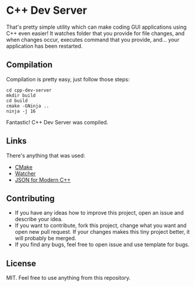 # C++ Dev Server
That's pretty simple utility which can make coding GUI applications using C++ even easier! It watches folder that you provide for file changes, and when changes occur, executes command that you provide, and... your application has been restarted.
## Compilation
Compilation is pretty easy, just follow those steps:
```
cd cpp-dev-server
mkdir build
cd build
cmake -GNinja ..
ninja -j 16
```
Fantastic! C++ Dev Server was compiled.
## Links
There's anything that was used:

- [CMake](https://cmake.org/)
- [Watcher](https://github.com/e-dant/watcher)
- [JSON for Modern C++](https://github.com/nlohmann/json)

## Contributing
- If you have any ideas how to improve this project, open an issue and describe your idea.
- If you want to contribute, fork this project, change what you want and open new pull request. If your changes makes this tiny project better, it will probably be merged.
- If you find any bugs, feel free to open issue and use template for bugs.

## License
MIT. Feel free to use anything from this repository.
